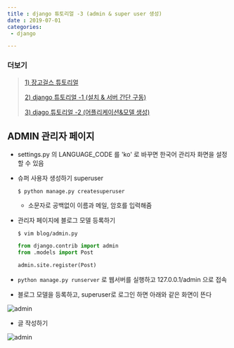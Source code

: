 ```yaml
---
title : django 튜토리얼 -3 (admin & super user 생성)
date : 2019-07-01
categories:
 - django

---
```




### 더보기

> [1) 장고걸스 튜토리얼](https://tutorial.djangogirls.org/ko/)
>
> [2) django 튜토리얼 -1 (설치 & 서버 간단 구동)](https://ychae-leah.tistory.com/131)
>
> [3) djago 튜토리얼 -2 (어플리케이션&모델 생성)]()





## ADMIN 관리자 페이지

- settings.py 의 LANGUAGE_CODE 를 'ko' 로 바꾸면 한국어 관리자 화면을 설정할 수 있음

- 슈퍼 사용자 생성하기 superuser

  ```shell
  $ python manage.py createsuperuser
  ```

  - 소문자로 공백없이 이름과 메일, 암호를 입력해줌

- 관리자 페이지에 블로그 모델 등록하기

  ```shell
  $ vim blog/admin.py
  ```

  ```python
  from django.contrib import admin
  from .models import Post
  
  admin.site.register(Post)
  ```

- `python manage.py runserver` 로 웹서버를 실행하고 127.0.0.1/admin 으로 접속

- 블로그 모델을 등록하고, superuser로 로그인 하면 아래와 같은 화면이 뜬다

![admin]({{site.url}}{{site.baseurl}}/assets/images/dj-2-2.png)

- 글 작성하기

![admin]({{site.url}}{{site.baseurl}}/assets/images/dj-2-3.png)